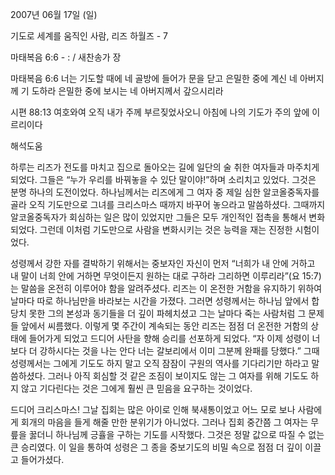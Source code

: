 2007년 06월 17일 (일)

기도로 세계를 움직인 사람, 리즈 하월즈 - 7



마태복음 6:6 - : / 새찬송가  장


마태복음 6:6
너는 기도할 때에 네 골방에 들어가 문을 닫고 은밀한 중에 계신 네 아버지께 기
도하라 은밀한 중에 보시는 네 아버지께서 갚으시리라 

시편 88:13
여호와여 오직 내가 주께 부르짖었사오니 아침에 나의 기도가 주의 앞에 이르리이다

해석도움





하루는 리즈가 전도를 마치고 집으로 돌아오는 길에 일단의 술 취한 여자들과 마주치게 되었다. 그들은 “누가 우리를 바꿔놓을 수 있단 말이야!”하며 소리치고 있었다. 그것은 분명 하나의 도전이었다. 하나님께서는 리즈에게 그 여자 중 제일 심한 알코올중독자를 골라 오직 기도만으로 그녀를 크리스마스 때까지 바꾸어 놓으라고 말씀하셨다. 그때까지 알코올중독자가 회심하는 일은 많이 있었지만 그들은 모두 개인적인 접촉을 통해서 변화되었다. 그런데 이처럼 기도만으로 사람을 변화시키는 것은 능력을 재는 진정한 시험이었다. 

성령께서 강한 자를 결박하기 위해서는 중보자인 자신이 먼저 “너희가 내 안에 거하고 내 말이 너희 안에 거하면 무엇이든지 원하는 대로 구하라 그리하면 이루리라”(요 15:7)는 말씀을 온전히 이루어야 함을 알려주셨다. 리즈는 이 온전한 거함을 유지하기 위하여 날마다 따로 하나님만을 바라보는 시간을 가졌다. 그러면 성령께서는 하나님 앞에서 합당치 못한 그의 본성과 동기들을 더 깊이 파헤치셨고 그는 날마다 죽는 사람처럼 그 문제들 앞에서 씨름했다. 이렇게 몇 주간이 계속되는 동안 리즈는 점점 더 온전한 거함의 상태에 들어가게 되었고 드디어 사탄을 향해 승리를 선포하게 되었다. “자 이제 성령이 너보다 더 강하시다는 것을 나는 안다 너는 갈보리에서 이미 그분께 완패를 당했다.” 그때 성령께서는 그에게 기도도 하지 말고 오직 잠잠이 구원의 역사를 기다리기만 하라고 말씀하셨다. 그러나 아직 회심할 것 같은 조짐이 보이지도 않는 그 여자를 위해 기도도 하지 않고 기다린다는 것은 그에게 훨씬 큰 믿음을 요구하는 것이었다.

드디어 크리스마스! 그날 집회는 많은 아이로 인해 북새통이었고 어느 모로 보나 사람에게 회개의 마음을 들게 해줄 만한 분위기가 아니었다. 그러나 집회 중간쯤 그 여자는 무릎을 꿇더니 하나님께 긍휼을 구하는 기도를 시작했다. 그것은 정말 값으로 따질 수 없는 큰 승리였다. 이 일을 통하여 성령은 그 종을 중보기도의 비밀 속으로 점점 더 깊이 이끌고 들어가셨다.